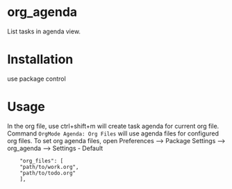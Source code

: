 org_agenda
==========

List tasks in agenda view.


# Installation

use package control


# Usage

In the org file, use ctrl+shift+m will create task agenda for current org file. Command `OrgMode Agenda: Org Files` will use agenda files for configured org files.
To set org agenda files, open Preferences --> Package Settings --> org_agenda --> Settings - Default
```
    "org_files": [
    "path/to/work.org",
    "path/to/todo.org"
    ],
```
